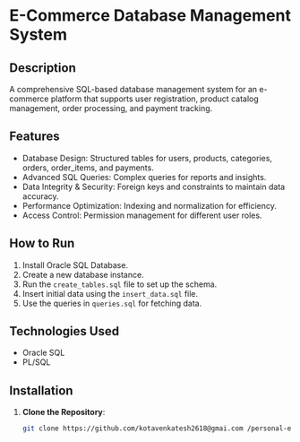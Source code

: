 # E-Commerce Database Management System

## Description
A comprehensive SQL-based database management system for an e-commerce platform that supports user registration, product catalog management, order processing, and payment tracking.

## Features
- Database Design: Structured tables for users, products, categories, orders, order_items, and payments.
- Advanced SQL Queries: Complex queries for reports and insights.
- Data Integrity & Security: Foreign keys and constraints to maintain data accuracy.
- Performance Optimization: Indexing and normalization for efficiency.
- Access Control: Permission management for different user roles.

## How to Run
1. Install Oracle SQL Database.
2. Create a new database instance.
3. Run the `create_tables.sql` file to set up the schema.
4. Insert initial data using the `insert_data.sql` file.
5. Use the queries in `queries.sql` for fetching data.

## Technologies Used
- Oracle SQL
- PL/SQL


 ## Installation
1. **Clone the Repository**:
   ```bash
   git clone https://github.com/kotavenkatesh2618@gmai.com /personal-expense-tracker.git

